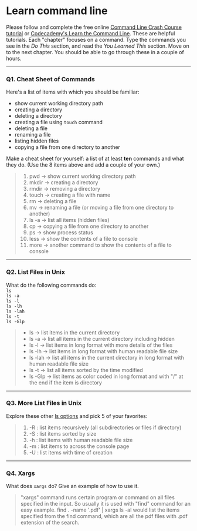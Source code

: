 # Learn command line

Please follow and complete the free online [Command Line Crash Course
tutorial](https://web.archive.org/web/20160708171659/http://cli.learncodethehardway.org/book/) or [Codecademy's Learn the Command Line](https://www.codecademy.com/learn/learn-the-command-line). These are helpful tutorials. Each "chapter" focuses on a command. Type the commands you see in the _Do This_ section, and read the _You Learned This_ section. Move on to the next chapter. You should be able to go through these in a couple of hours.

---

### Q1.  Cheat Sheet of Commands  

Here's a list of items with which you should be familiar:  
* show current working directory path
* creating a directory
* deleting a directory
* creating a file using `touch` command
* deleting a file
* renaming a file
* listing hidden files
* copying a file from one directory to another

Make a cheat sheet for yourself: a list of at least **ten** commands and what they do.  (Use the 8 items above and add a couple of your own.)  

> 1. pwd -> show current working directory path
> 2. mkdir -> creating a directory
> 3. rmdir -> removing a directory
> 4. touch -> creating a file with name
> 5. rm -> deleting a file
> 6. mv -> renaming a file (or moving a file from one directory to another)
> 7. ls -a -> list all items (hidden files)
> 8. cp -> copying a file from one directory to another
> 9. ps -> show process status
> 10. less -> show the contents of a file to console
> 11. more -> another command to show the contents of a file to console

---

### Q2.  List Files in Unix   

What do the following commands do:  
`ls`  
`ls -a`  
`ls -l`  
`ls -lh`  
`ls -lah`  
`ls -t`  
`ls -Glp`  

> * ls -> list items in the current directory
> * ls -a -> list all items in the current directory including hidden
> * ls -l -> list items in long format with more details of the files
> * ls -lh -> list items in long format with human readable file size
> * ls -lah -> list all items in the current directory in long format with human readable file size
> * ls -t -> list all items sorted by the time modified
> * ls -Glp -> list items as color coded in long format and with "/" at the end if the item is directory

---

### Q3.  More List Files in Unix  

Explore these other [ls options](http://www.techonthenet.com/unix/basic/ls.php) and pick 5 of your favorites:

> 1. -R : list items recursively (all subdirectories or files if directory)
> 2. -S : list items sorted by size
> 3. -h : list items with human readable file size
> 4. -m : list items to across the console page
> 5. -U : list items with time of creation

---

### Q4.  Xargs   

What does `xargs` do? Give an example of how to use it.

> "xargs" command runs certain program or command on all files specified in the input.
> So usually it is used with "find" command for an easy example.
> find . -name '.pdf' | xargs ls -al would list the items specified from the find command,
> which are all the pdf files with .pdf extension of the search.

 

